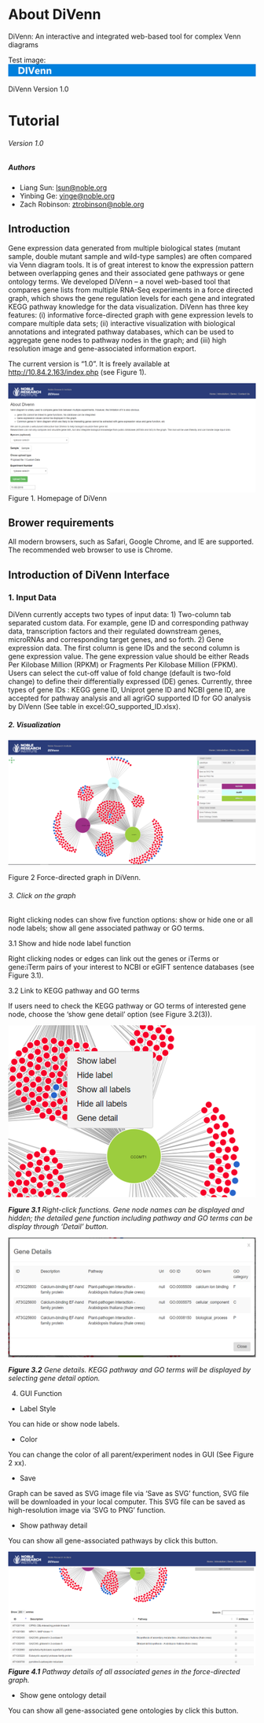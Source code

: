 # About DiVenn
DiVenn: An interactive and integrated web-based tool for complex Venn diagrams

Test image:
![alt text](./image/navbackground.png)

>>>>>>>>>>>>>>>>>>>>>>>>>>>>>>>>>>>>>>>>>>>>>>>>>>>>>>>>>>>>>>>>>>>>>>



DiVenn
Version 1.0
# Tutorial
###### Version 1.0

##### Authors
- Liang Sun: lsun@noble.org
- Yinbing Ge: yinge@noble.org
- Zach Robinson: ztrobinson@noble.org



 
## Introduction
Gene expression data generated from multiple biological states (mutant sample, double mutant sample and wild-type samples) are often compared via Venn diagram tools. It is of great interest to know the expression pattern between overlapping genes and their associated gene pathways or gene ontology terms. We developed DiVenn – a novel web-based tool that compares gene lists from multiple RNA-Seq experiments in a force directed graph, which shows the gene regulation levels for each gene and integrated KEGG pathway knowledge for the data visualization. DiVenn has three key features: (i) informative force-directed graph with gene expression levels to compare multiple data sets; (ii) interactive visualization with biological annotations and integrated pathway databases, which can be used to aggregate gene nodes to pathway nodes in the graph; and (iii) high resolution image and gene-associated information export.


The current version is “1.0”. 
It is freely available at http://10.84.2.163/index.php (see Figure 1). 

 
![Home Page](./image/tutorial/homepage.PNG)
 Figure 1. Homepage of DiVenn


## Brower requirements
All modern browsers, such as Safari, Google Chrome, and IE are supported. The recommended web browser to use is Chrome. 

## Introduction of DiVenn Interface
### 1.   Input Data

DiVenn currently accepts two types of input data: 1) Two-column tab separated custom data. For example, gene ID and corresponding pathway data, transcription factors and their regulated downstream genes, microRNAs and corresponding target genes, and so forth. 2) Gene expression data. The first column is gene IDs and the second column is gene expression value. The gene expression value should be either Reads Per Kilobase Million (RPKM) or Fragments Per Kilobase Million (FPKM). Users can select the cut-off value of fold change (default is two-fold change) to define their differentially expressed (DE) genes. Currently, three types of gene IDs : KEGG gene ID, Uniprot gene ID  and NCBI gene ID, are accepted for pathway analysis and all agriGO  supported ID for GO analysis by DiVenn (See table in excel:GO_supported_ID.xlsx).


##### 2.   Visualization
![Visualization Example](./image/tutorial/force-directed-graph.PNG)

 
Figure 2 Force-directed graph in DiVenn.




###### 3.	Click on the graph

Right clicking nodes can show five function options: show or hide one or all node labels; show all gene associated pathway or GO terms.

3.1	Show and hide node label function

Right clicking nodes or edges can link out the genes or iTerms or gene:iTerm pairs of your interest to NCBI or eGIFT sentence databases (see Figure 3.1).

3.2	Link to KEGG pathway and GO terms

If users need to check the KEGG pathway or GO terms of interested gene node, choose the ‘show gene detail’ option (see Figure 3.2(3)).

 
![Right-Click Example](./image/tutorial/clickGraph.PNG)

_**Figure 3.1** Right-click functions. Gene node names can be displayed and hidden; the detailed gene function including pathway and GO terms can be display through ‘Detail’ button._


![Gene Detail Example](./image/tutorial/geneDetail.PNG)

_**Figure 3.2** Gene details. KEGG pathway and GO terms will be displayed by selecting gene detail option._

4.	GUI Function

-	Label Style

You can hide or show node labels. 

-	Color

You can change the color of all parent/experiment nodes in GUI (See Figure 2 xx).

-	Save

Graph can be saved as SVG image file via ‘Save as SVG’ function, SVG file will be downloaded in your local computer. This SVG file can be saved as high-resolution image via ‘SVG to PNG’ function. 

-	Show pathway detail

You can show all gene-associated pathways by click this button.
 
![Pathway Example](./image/tutorial/pathwayTable.PNG)
_**Figure 4.1** Pathway details of all associated genes in the force-directed graph._

-	Show gene ontology detail

You can show all gene-associated gene ontologies by click this button.



